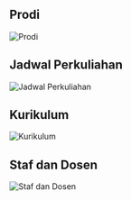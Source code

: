 ## Prodi

![Prodi](../_images/akademik/prodi.png "Prodi")

## Jadwal Perkuliahan

![Jadwal Perkuliahan](../_images/akademik/jadwal-perkuliahan.png "Jadwal Perkuliahan")

## Kurikulum

![Kurikulum](../_images/akademik/kurikulum.png "Kurikulum")

## Staf dan Dosen

![Staf dan Dosen](../_images/akademik/staff-dan-dosen.png "Staf dan Dosen")
